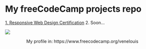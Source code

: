 # My freeCodeCamp projects repo

<a href="./1. Responsive Web Design Certification">1. Responsive Web Design Certification</a>
2. Soon...

<img src="https://upload.wikimedia.org/wikipedia/commons/3/39/FreeCodeCamp_logo.png">

<p align="center">My profile in:  https://www.freecodecamp.org/venelouis</p>
